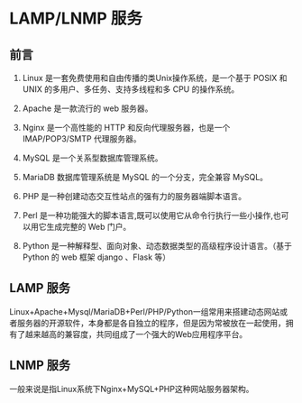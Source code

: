 # LAMP/LNMP 服务

## 前言

1. Linux 是一套免费使用和自由传播的类Unix操作系统，是一个基于 POSIX 和 UNIX 的多用户、多任务、支持多线程和多 CPU 的操作系统。

2. Apache 是一款流行的 web 服务器。

3. Nginx 是一个高性能的 HTTP 和反向代理服务器，也是一个 IMAP/POP3/SMTP 代理服务器。

4. MySQL 是一个关系型数据库管理系统。

5. MariaDB 数据库管理系统是 MySQL 的一个分支，完全兼容 MySQL。

6. PHP 是一种创建动态交互性站点的强有力的服务器端脚本语言。

7. Perl 是一种功能强大的脚本语言,既可以使用它从命令行执行一些小操作,也可以用它生成完整的 Web 门户。

8. Python 是一种解释型、面向对象、动态数据类型的高级程序设计语言。（基于 Python 的 web 框架 django 、Flask 等）

## LAMP 服务

Linux+Apache+Mysql/MariaDB+Perl/PHP/Python一组常用来搭建动态网站或者服务器的开源软件，本身都是各自独立的程序，但是因为常被放在一起使用，拥有了越来越高的兼容度，共同组成了一个强大的Web应用程序平台。

## LNMP 服务

一般来说是指Linux系统下Nginx+MySQL+PHP这种网站服务器架构。